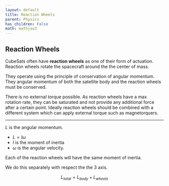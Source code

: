 ```yaml
---
layout: default
title: Reaction Wheels
parent: Physics
has_children: False
math: mathjax3
---
```



## Reaction Wheels

CubeSats often have __reaction wheels__ as one of their form of actuation. Reaction wheels rotate the spacecraft around the the center of mass. 

They operate using the principle of conservation of angular momentum. They angular momentum of both the satellite body and the reaction wheels must be conserved.

There is no external torque possible. As reaction wheels have a max rotation rate, they can be saturated and not provide any additional force after a certain point. Ideally reaction wheels should be combined with a different system which can apply external torque such as magnetorquers.



---

$L$ is the angular momentum.

- $L = I \omega$
- $I$ is the moment of inertia
- $\omega$ is the angular velocity.


Each of the reaction wheels will have the same moment of inertia.


We do this separately with respect the the 3 axis.


$$L_{total} = L_{body} + L_{wheels}$$

